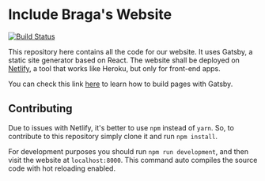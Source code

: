 # Include Braga's Website

[![Build Status](https://semaphoreci.com/api/v1/zeesousa/includebraga-website/branches/master/badge.svg)](https://semaphoreci.com/zeesousa/includebraga-website)

This repository here contains all the code for our website. It uses Gatsby, a static site generator based on React. The website shall be deployed on [Netlify](https://www.netlify.com), a tool that works like Heroku, but only for front-end apps.

You can check this link [here](https://www.gatsbyjs.org/docs/building-with-components/) to learn how to build pages with Gatsby.

## Contributing

Due to issues with Netlify, it's better to use `npm` instead of `yarn`. So, to contribute to this repository simply clone it and run `npm install`.

For development purposes you should run `npm run development`, and then visit the website at `localhost:8000`. This command auto compiles the source code with hot reloading enabled.

